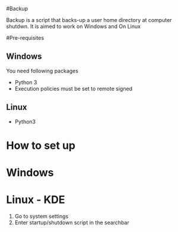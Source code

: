 #Backup

Backup is a script that backs-up a user home directory at computer shutdwn.
It is aimed to work on Windows and On Linux

#Pre-requisites
## Windows
You need following packages
* Python 3
* Execution policies must be set to remote signed

## Linux 
* Python3


# How to set up
# Windows 

# Linux - KDE 
1. Go to system settings 
2. Enter startup/shutdown script in the searchbar